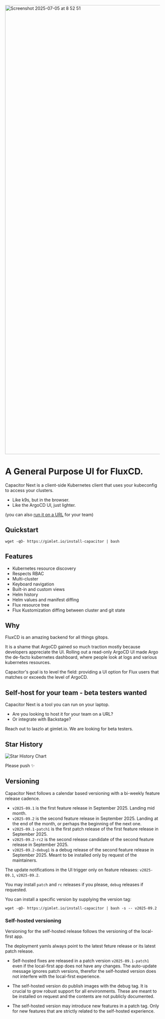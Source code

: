 <img width="1462" alt="Screenshot 2025-07-05 at 8 52 51" src="https://github.com/user-attachments/assets/8864a5cd-9f33-4065-b5d7-84b8c8ac404b" />

# A General Purpose UI for FluxCD.

Capacitor Next is a client-side Kubernetes client that uses your kubeconfig to access your clusters.

- Like k9s, but in the browser.
- Like the ArgoCD UI, just lighter.

(you can also [run it on a URL](#self-host-for-your-team---beta-testers-wanted) for your team)

## Quickstart

```
wget -qO- https://gimlet.io/install-capacitor | bash
```

## Features

- Kubernetes resource discovery
- Respects RBAC
- Multi-cluster
- Keyboard navigation
- Built-in and custom views
- Helm history
- Helm values and manifest diffing
- Flux resource tree
- Flux Kustomization diffing between cluster and git state

## Why

FluxCD is an amazing backend for all things gitops.

It is a shame that ArgoCD gained so much traction mostly because developers appreciate the UI. Rolling out a read-only ArgoCD UI made Argo the de-facto kubernetes dashboard, where people look at logs and various kubernetes resources.

Capacitor's goal is to level the field: providing a UI option for Flux users that matches or exceeds the level of ArgoCD.

## Self-host for your team - beta testers wanted

Capacitor Next is a tool you can run on your laptop.

- Are you looking to host it for your team on a URL?
- Or integrate with Backstage?

Reach out to laszlo at gimlet.io. We are looking for beta testers.

## Star History

![Star History Chart](https://api.star-history.com/svg?repos=gimlet-io/capacitor&type=Date)

Please push ✨

## Versioning

Capacitor Next follows a calendar based versioning with a bi-weekly feature release cadence.

- `v2025-09.1` is the first feature release in September 2025. Landing mid month.
- `v2025-09.2` is the second feature release in September 2025. Landing at the end of the month, or perhaps the beginning of the next one.
- `v2025-09.1-patch1` is the first patch release of the first feature release in September 2025.
- `v2025-09.2-rc2` is the second release candidate of the second feature release in September 2025.
- `v2025-09.2-debug1` is a debug release of the second feature release in September 2025. Meant to be installed only by request of the maintainers.

The update notifications in the UI trigger only on feature releases: `v2025-09.1`, `v2025-09.2`.

You may install `patch` and `rc` releases if you please, `debug` releases if requested.

You can install a specific version by supplying the version tag:

```
wget -qO- https://gimlet.io/install-capacitor | bash -s -- v2025-09.2
```

### Self-hosted versioning

Versioning for the self-hosted release follows the versioning of the local-first app.

The deployment yamls always point to the latest feture release or its latest patch release.

- Self-hosted fixes are released in a patch version `v2025-09.1-patch1` even if the local-first app does not have any changes. The auto-update message ignores patch versions, therefor the self-hosted version does not interfere with the local-first experience.

- The self-hosted version do publish images with the debug tag. It is crucial to grow robust support for all environments. These are meant to be installed on request and the contents are not publicly documented.

- The self-hosted version may introduce new features in a patch tag. Only for new features that are strictly related to the self-hosted experience.
